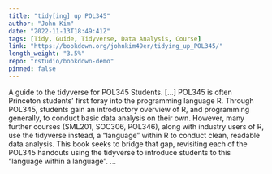 ```yaml
---
title: "tidy[ing] up POL345"
author: "John Kim"
date: "2022-11-13T18:49:41Z"
tags: [Tidy, Guide, Tidyverse, Data Analysis, Course]
link: "https://bookdown.org/johnkim49er/tidying_up_POL345/"
length_weight: "3.5%"
repo: "rstudio/bookdown-demo"
pinned: false
---
```


A guide to the tidyverse for POL345 Students. [...] POL345 is often Princeton students’ first foray into the programming language R. Through POL345, students gain an introductory overview of R, and programming generally, to conduct basic data analysis on their own. However, many further courses (SML201, SOC306, POL346), along with industry users of R, use the tidyverse instead, a “language” within R to conduct clean, readable data analysis. This book seeks to bridge that gap, revisiting each of the POL345 handouts using the tidyverse to introduce students to this “language within a language”.  ...
